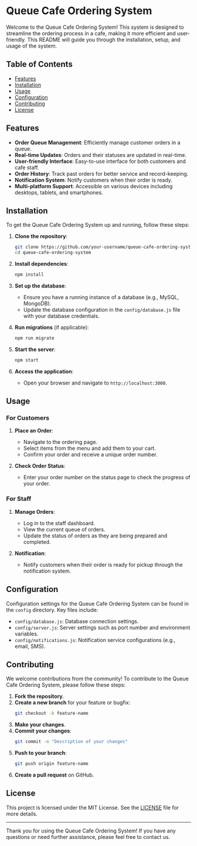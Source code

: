 # Queue Cafe Ordering System

Welcome to the Queue Cafe Ordering System! This system is designed to streamline the ordering process in a cafe, making it more efficient and user-friendly. This README will guide you through the installation, setup, and usage of the system.

## Table of Contents

- [Features](#features)
- [Installation](#installation)
- [Usage](#usage)
- [Configuration](#configuration)
- [Contributing](#contributing)
- [License](#license)

## Features

- **Order Queue Management**: Efficiently manage customer orders in a queue.
- **Real-time Updates**: Orders and their statuses are updated in real-time.
- **User-friendly Interface**: Easy-to-use interface for both customers and cafe staff.
- **Order History**: Track past orders for better service and record-keeping.
- **Notification System**: Notify customers when their order is ready.
- **Multi-platform Support**: Accessible on various devices including desktops, tablets, and smartphones.

## Installation

To get the Queue Cafe Ordering System up and running, follow these steps:

1. **Clone the repository**:
    ```bash
    git clone https://github.com/your-username/queue-cafe-ordering-system.git
    cd queue-cafe-ordering-system
    ```

2. **Install dependencies**:
    ```bash
    npm install
    ```

3. **Set up the database**:
    - Ensure you have a running instance of a database (e.g., MySQL, MongoDB).
    - Update the database configuration in the `config/database.js` file with your database credentials.

4. **Run migrations** (if applicable):
    ```bash
    npm run migrate
    ```

5. **Start the server**:
    ```bash
    npm start
    ```

6. **Access the application**:
    - Open your browser and navigate to `http://localhost:3000`.

## Usage

### For Customers

1. **Place an Order**:
    - Navigate to the ordering page.
    - Select items from the menu and add them to your cart.
    - Confirm your order and receive a unique order number.

2. **Check Order Status**:
    - Enter your order number on the status page to check the progress of your order.

### For Staff

1. **Manage Orders**:
    - Log in to the staff dashboard.
    - View the current queue of orders.
    - Update the status of orders as they are being prepared and completed.

2. **Notification**:
    - Notify customers when their order is ready for pickup through the notification system.

## Configuration

Configuration settings for the Queue Cafe Ordering System can be found in the `config` directory. Key files include:

- `config/database.js`: Database connection settings.
- `config/server.js`: Server settings such as port number and environment variables.
- `config/notifications.js`: Notification service configurations (e.g., email, SMS).

## Contributing

We welcome contributions from the community! To contribute to the Queue Cafe Ordering System, please follow these steps:

1. **Fork the repository**.
2. **Create a new branch** for your feature or bugfix:
    ```bash
    git checkout -b feature-name
    ```
3. **Make your changes**.
4. **Commit your changes**:
    ```bash
    git commit -m "Description of your changes"
    ```
5. **Push to your branch**:
    ```bash
    git push origin feature-name
    ```
6. **Create a pull request** on GitHub.

## License

This project is licensed under the MIT License. See the [LICENSE](LICENSE) file for more details.

---

Thank you for using the Queue Cafe Ordering System! If you have any questions or need further assistance, please feel free to contact us.
